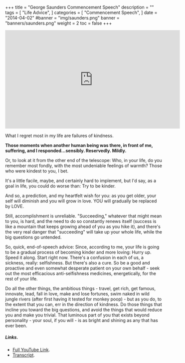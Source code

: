 +++
title = "George Saunders Commencement Speech"
description = ""
tags = [
    "Life Advice",
]
categories = [
    "Commencement Speech",
]
date = "2014-04-02"
#banner = "img/saunders.png"
banner = "banners/saunders.png"
weight = 2
toc = false
+++

<iframe width="560" height="315" src="https://www.youtube.com/embed/ruJWd_m-LgY" frameborder="0" allow="autoplay; encrypted-media" allowfullscreen></iframe>

What I regret most in my life are failures of kindness.

**Those moments when another human being was there, in front of me, suffering, and I responded...sensibly. Reservedly. Mildly.**

Or, to look at it from the other end of the telescope: Who, in your life, do you remember most fondly, with the most undeniable feelings of warmth?
Those who were kindest to you, I bet.

It's a little facile, maybe, and certainly hard to implement, but I'd say, as a goal in life, you could do worse than: Try to be kinder.

And so, a prediction, and my heartfelt wish for you: as you get older, your self will diminish and you will grow in love. YOU will gradually be replaced by LOVE.

Still, accomplishment is unreliable. "Succeeding," whatever that might mean to you, is hard, and the need to do so constantly renews itself (success is like a mountain that keeps growing ahead of you as you hike it), and there's the very real danger that "succeeding" will take up your whole life, while the big questions go untended.

So, quick, end-of-speech advice: Since, according to me, your life is going to be a gradual process of becoming kinder and more loving: Hurry up. Speed it along. Start right now. There's a confusion in each of us, a sickness, really: selfishness. But there's also a cure. So be a good and proactive and even somewhat desperate patient on your own behalf - seek out the most efficacious anti-selfishness medicines, energetically, for the rest of your life.

Do all the other things, the ambitious things - travel, get rich, get famous, innovate, lead, fall in love, make and lose fortunes, swim naked in wild jungle rivers (after first having it tested for monkey poop) - but as you do, to the extent that you can, err in the direction of kindness. Do those things that incline you toward the big questions, and avoid the things that would reduce you and make you trivial. That luminous part of you that exists beyond personality - your soul, if you will - is as bright and shining as any that has ever been.

##### Links.
* [Full YouTube Link](https://youtu.be/ruJWd_m-LgY).
* [Transcript](https://6thfloor.blogs.nytimes.com/2013/07/31/george-saunderss-advice-to-graduates/).
